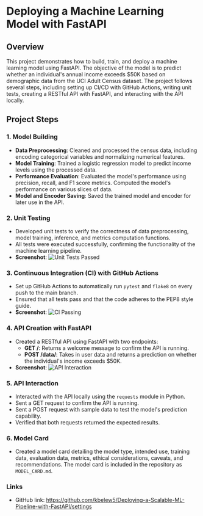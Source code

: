# Deploying a Machine Learning Model with FastAPI

## Overview

This project demonstrates how to build, train, and deploy a machine learning model using FastAPI. The objective of the 
model is to predict whether an individual's annual income exceeds $50K based on demographic data from the UCI Adult 
Census dataset. The project follows several steps, including setting up CI/CD with GitHub Actions, writing unit tests, 
creating a RESTful API with FastAPI, and interacting with the API locally.

## Project Steps

### 1. Model Building
- **Data Preprocessing**: Cleaned and processed the census data, including encoding categorical variables and normalizing numerical features.
- **Model Training**: Trained a logistic regression model to predict income levels using the processed data.
- **Performance Evaluation**: Evaluated the model's performance using precision, recall, and F1 score metrics. Computed the model's performance on various slices of data.
- **Model and Encoder Saving**: Saved the trained model and encoder for later use in the API.

### 2. Unit Testing
- Developed unit tests to verify the correctness of data preprocessing, model training, inference, and metrics computation functions.
- All tests were executed successfully, confirming the functionality of the machine learning pipeline.
- **Screenshot**: ![Unit Tests Passed](screenshots/unit_test.png)

### 3. Continuous Integration (CI) with GitHub Actions
- Set up GitHub Actions to automatically run `pytest` and `flake8` on every push to the main branch.
- Ensured that all tests pass and that the code adheres to the PEP8 style guide.
- **Screenshot**: ![CI Passing](screenshots/continuous_integration.png)

### 4. API Creation with FastAPI
- Created a RESTful API using FastAPI with two endpoints:
  - **GET /**: Returns a welcome message to confirm the API is running.
  - **POST /data/**: Takes in user data and returns a prediction on whether the individual's income exceeds $50K.
- **Screenshot**: ![API Interaction](screenshots/local_api.png)

### 5. API Interaction
- Interacted with the API locally using the `requests` module in Python.
- Sent a GET request to confirm the API is running.
- Sent a POST request with sample data to test the model's prediction capability.
- Verified that both requests returned the expected results.

### 6. Model Card
- Created a model card detailing the model type, intended use, training data, evaluation data, metrics, ethical considerations, caveats, and recommendations. The model card is included in the repository as `MODEL_CARD.md`.

### Links
- GitHub  link: https://github.com/kbelew5/Deploying-a-Scalable-ML-Pipeline-with-FastAPI/settings

